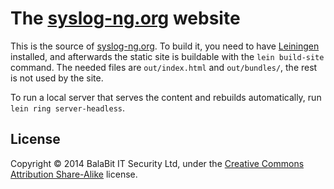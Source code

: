 The [syslog-ng.org][sngo] website
=================================

This is the source of [syslog-ng.org][sngo]. To build it, you need to
have [Leiningen][lein] installed, and afterwards the static site is
buildable with the `lein build-site` command. The needed files are
`out/index.html` and `out/bundles/`, the rest is not used by the site.

To run a local server that serves the content and rebuilds
automatically, run `lein ring server-headless`.

 [sngo]: http://syslog-ng.org/
 [lein]: https://github.com/technomancy/leiningen#leiningen

License
-------

Copyright © 2014 BalaBit IT Security Ltd, under the
[Creative Commons Attribution Share-Alike][ccbysa] license.

 [ccbysa]: http://creativecommons.org/licenses/by-sa/4.0/

